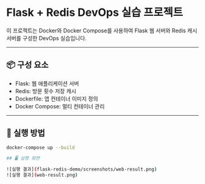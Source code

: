# Flask + Redis DevOps 실습 프로젝트

이 프로젝트는 Docker와 Docker Compose를 사용하여
Flask 웹 서버와 Redis 캐시 서버를 구성한 DevOps 실습입니다.

---

## 📦 구성 요소

- Flask: 웹 애플리케이션 서버
- Redis: 방문 횟수 저장 캐시
- Dockerfile: 앱 컨테이너 이미지 정의
- Docker Compose: 멀티 컨테이너 관리

---

## 🚀 실행 방법

```bash
docker-compose up --build

## 🖥 실행 화면

![실행 결과](flask-redis-demo/screenshots/web-result.png)
![실행 결과](web-result.png)

   
